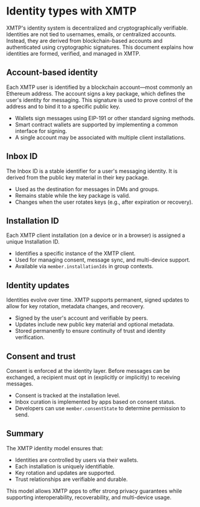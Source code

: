 # Identity types with XMTP

XMTP's identity system is decentralized and cryptographically verifiable. Identities are not tied to usernames, emails, or centralized accounts. Instead, they are derived from blockchain-based accounts and authenticated using cryptographic signatures. This document explains how identities are formed, verified, and managed in XMTP.

## Account-based identity

Each XMTP user is identified by a blockchain account—most commonly an Ethereum address. The account signs a key package, which defines the user's identity for messaging. This signature is used to prove control of the address and to bind it to a specific public key.

- Wallets sign messages using EIP-191 or other standard signing methods.
- Smart contract wallets are supported by implementing a common interface for signing.
- A single account may be associated with multiple client installations.

## Inbox ID

The Inbox ID is a stable identifier for a user's messaging identity. It is derived from the public key material in their key package.

- Used as the destination for messages in DMs and groups.
- Remains stable while the key package is valid.
- Changes when the user rotates keys (e.g., after expiration or recovery).

## Installation ID

Each XMTP client installation (on a device or in a browser) is assigned a unique Installation ID.

- Identifies a specific instance of the XMTP client.
- Used for managing consent, message sync, and multi-device support.
- Available via `member.installationIds` in group contexts.

## Identity updates

Identities evolve over time. XMTP supports permanent, signed updates to allow for key rotation, metadata changes, and recovery.

- Signed by the user's account and verifiable by peers.
- Updates include new public key material and optional metadata.
- Stored permanently to ensure continuity of trust and identity verification.

## Consent and trust

Consent is enforced at the identity layer. Before messages can be exchanged, a recipient must opt in (explicitly or implicitly) to receiving messages.

- Consent is tracked at the installation level.
- Inbox curation is implemented by apps based on consent status.
- Developers can use `member.consentState` to determine permission to send.

## Summary

The XMTP identity model ensures that:

- Identities are controlled by users via their wallets.
- Each installation is uniquely identifiable.
- Key rotation and updates are supported.
- Trust relationships are verifiable and durable.

This model allows XMTP apps to offer strong privacy guarantees while supporting interoperability, recoverability, and multi-device usage.